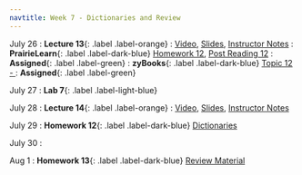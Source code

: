 ```yaml
---
navtitle: Week 7 - Dictionaries and Review
---
```


July 26 
: **Lecture 13**{: .label .label-orange}[](#)
    : [Video](#), [Slides](#), [Instructor Notes](#)
: **PrairieLearn**{: .label .label-dark-blue}  [Homework 12](#), [Post Reading 12](#)
    : **Assigned**{: .label .label-green} 
: **zyBooks**{: .label .label-dark-blue} [Topic 12 - ](#)
    : **Assigned**{: .label .label-green} 

July 27
: **Lab 7**{: .label .label-light-blue}[](#)

July 28
: **Lecture 14**{: .label .label-orange}[](#)
    : [Video](#), [Slides](#), [Instructor Notes](#)

July 29
: **Homework 12**{: .label .label-dark-blue} [Dictionaries](#)

July 30
: [](#)

Aug 1
: **Homework 13**{: .label .label-dark-blue} [Review Material](#)

